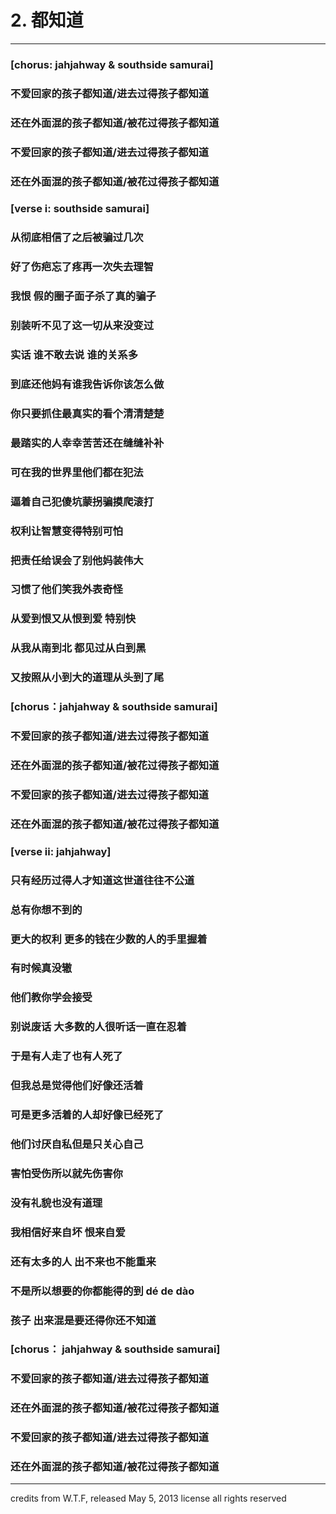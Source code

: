 # 2. 都知道

----
### [chorus: jahjahway & southside samurai]
### 不爱回家的孩子都知道/进去过得孩子都知道
### 还在外面混的孩子都知道/被花过得孩子都知道
### 不爱回家的孩子都知道/进去过得孩子都知道
### 还在外面混的孩子都知道/被花过得孩子都知道


### [verse i: southside samurai]
### 从彻底相信了之后被骗过几次
### 好了伤疤忘了疼再一次失去理智
### 我恨 假的圈子面子杀了真的骗子
### 别装听不见了这一切从来没变过
### 实话 谁不敢去说 谁的关系多
### 到底还他妈有谁我告诉你该怎么做
### 你只要抓住最真实的看个清清楚楚
### 最踏实的人幸幸苦苦还在缝缝补补
### 可在我的世界里他们都在犯法
### 逼着自己犯傻坑蒙拐骗摸爬滚打
### 权利让智慧变得特别可怕
### 把责任给误会了别他妈装伟大
### 习惯了他们笑我外表奇怪
### 从爱到恨又从恨到爱 特别快
### 从我从南到北 都见过从白到黑
### 又按照从小到大的道理从头到了尾


### [chorus：jahjahway & southside samurai]
### 不爱回家的孩子都知道/进去过得孩子都知道
### 还在外面混的孩子都知道/被花过得孩子都知道
### 不爱回家的孩子都知道/进去过得孩子都知道
### 还在外面混的孩子都知道/被花过得孩子都知道


### [verse ii: jahjahway]
### 只有经历过得人才知道这世道往往不公道
### 总有你想不到的
### 更大的权利 更多的钱在少数的人的手里握着
### 有时候真没辙
### 他们教你学会接受
### 别说废话 大多数的人很听话一直在忍着
### 于是有人走了也有人死了
### 但我总是觉得他们好像还活着
### 可是更多活着的人却好像已经死了
### 他们讨厌自私但是只关心自己
### 害怕受伤所以就先伤害你
### 没有礼貌也没有道理
### 我相信好来自坏 恨来自爱
### 还有太多的人 出不来也不能重来
### 不是所以想要的你都能得的到 dé de dào
### 孩子 出来混是要还得你还不知道



### [chorus： jahjahway & southside samurai]
### 不爱回家的孩子都知道/进去过得孩子都知道
### 还在外面混的孩子都知道/被花过得孩子都知道
### 不爱回家的孩子都知道/进去过得孩子都知道
### 还在外面混的孩子都知道/被花过得孩子都知道


----
credits
from W​.​T​.​F, released May 5, 2013
license
all rights reserved
